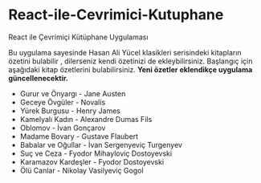 # React-ile-Cevrimici-Kutuphane
React ile Çevrimiçi Kütüphane Uygulaması

Bu uygulama sayesinde Hasan Ali Yücel klasikleri serisindeki kitapların özetini bulabilir , dilerseniz kendi özetinizi de ekleybilirsiniz.
Başlangıç için aşağıdaki kitap özetlerini bulabilirsiniz. **Yeni özetler eklendikçe uygulama güncellenecektir.**

* Gurur ve Önyargı - Jane Austen
* Geceye Övgüler - Novalis
* Yürek Burgusu -	Henry James
* Kamelyalı Kadın	- Alexandre Dumas Fils
* Oblomov -	İvan Gonçarov
* Madame Bovary	- Gustave Flaubert
* Babalar ve Oğullar - İvan Sergenyeviç Turgenyev
* Suç ve Ceza	- Fyodor Mihayloviç Dostoyevski
* Karamazov Kardeşler	- Fyodor Dostoyevski
* Ölü Canlar - Nikolay Vasilyeviç Gogol
